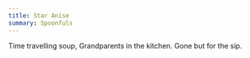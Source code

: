 ```yaml
---
title: Star Anise
summary: Spoonfuls
---
```


Time travelling soup,
Grandparents in the kitchen.
Gone but for the sip.
